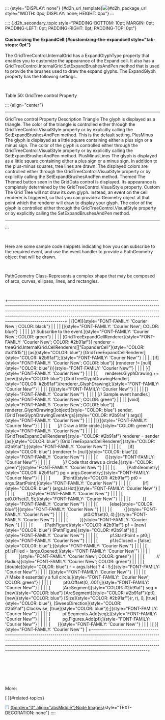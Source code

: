::: {style="DISPLAY: none"}
[](ms-xhelp:///?Id=d2h_url_template){#d2h_url_template}![](!package_url!){#d2h_package_url style="WIDTH: 0px; DISPLAY: none; HEIGHT: 0px"}
:::

:::: {.d2h_secondary_topic style="PADDING-BOTTOM: 10pt; MARGIN: 0pt; PADDING-LEFT: 0pt; PADDING-RIGHT: 0pt; PADDING-TOP: 0pt"}
#### Customizing the ExpandCell {#customizing-the-expandcell style="tab-stops: 0pt"}

The GridTreeControl.InternalGrid has a ExpandGlyphType property that enables you to customize the appearance of the Expand cell. It also has a GridTreeControl.InternalGrid.SetExpandBrushesAndPen method that is used to provide the brushes used to draw the expand glyphs. The ExpandGlyph property has the following settings.

 

Table 50: GridTree control Property

::: {align="center"}
  --------------------------- ----------------------------------------------------------------------------------------------------------------------------------------------------------------------------------------------------------------------------------------------------------------------------------------------------------------------------------------------------------------------
  GridTree control Property   Description
  Triangle                    The glyph is displayed as a triangle. The color of the triangle is controlled either through the GridTreeControl.VisualStyle property or by explicitly calling the SetExpandBrushesAndPen method. This is the default setting.
  PlusMinus                   The glyph is displayed as a little square containing either a plus sign or a minus sign. The color of the glyph is controlled either through the GridTreeControl.VisualStyle property or by explicitly calling the SetExpandBrushesAndPen method.
  PlusMinusLines              The glyph is displayed as a little square containing either a plus sign or a minus sign. In addition to the plus-minus squares, tree lines are drawn. The displayed colors are controlled either through the GridTreeControl.VisualStyle property or by explicitly calling the SetExpandBrushesAndPen method.
  Themed                      The Themed button seen in the GridData control is displayed. Its appearance is completely determined by the GridTreeControl.VisualStyle property.
  Custom                      The Grid Tree will not draw its own glyph. Instead, an event on the cell renderer is triggered, so that you can provide a Geometry object at that point which the renderer will draw to display your glyph. The color of the glyph is controlled either through the GridTreeControl.VisualStyle property or by explicitly calling the SetExpandBrushesAndPen method.
  --------------------------- ----------------------------------------------------------------------------------------------------------------------------------------------------------------------------------------------------------------------------------------------------------------------------------------------------------------------------------------------------------------------
:::

 

Here are some sample code snippets indicating how you can subscribe to the required event, and use the event handler to provide a PathGeometry object that will be drawn.

 

PathGeometry Class-Represents a complex shape that may be composed of arcs, curves, ellipses, lines, and rectangles.            

 

+----------------------------------------------------------------------------------------------------------------------------------------------------------------------------------------------------------------------------------------------------------------------------------------------------------------------------------------------------+
| [\[C#\]]{style="FONT-FAMILY: 'Courier New'; COLOR: black"}                                                                                                                                                                                                                                                                                         |
|                                                                                                                                                                                                                                                                                                                                                    |
| []{style="FONT-FAMILY: 'Courier New'; COLOR: blue"}                                                                                                                                                                                                                                                                                                |
|                                                                                                                                                                                                                                                                                                                                                    |
| [// Subscribe to the event.]{style="FONT-FAMILY: 'Courier New'; COLOR: green"}                                                                                                                                                                                                                                                                     |
|                                                                                                                                                                                                                                                                                                                                                    |
| [GridTreeExpandCellRenderer]{style="FONT-FAMILY: 'Courier New'; COLOR: #2b91af"}[ renderer = treeGrid.InternalGrid.CellRenderers\[[\"ExpanderCell\"]{style="COLOR: #a31515"}\] [as]{style="COLOR: blue"} [GridTreeExpandCellRenderer]{style="COLOR: #2b91af"};]{style="FONT-FAMILY: 'Courier New'"}                                                |
|                                                                                                                                                                                                                                                                                                                                                    |
| [if]{style="FONT-FAMILY: 'Courier New'; COLOR: blue"}[ (renderer != [null]{style="COLOR: blue"})]{style="FONT-FAMILY: 'Courier New'"}                                                                                                                                                                                                              |
|                                                                                                                                                                                                                                                                                                                                                    |
| [{]{style="FONT-FAMILY: 'Courier New'"}                                                                                                                                                                                                                                                                                                            |
|                                                                                                                                                                                                                                                                                                                                                    |
| [      renderer.GlyphDrawing += [new]{style="COLOR: blue"} [GridTreeGlyphDrawingHandler]{style="COLOR: #2b91af"}(renderer_GlyphDrawing);]{style="FONT-FAMILY: 'Courier New'"}                                                                                                                                                                      |
|                                                                                                                                                                                                                                                                                                                                                    |
| [}]{style="FONT-FAMILY: 'Courier New'"}                                                                                                                                                                                                                                                                                                            |
|                                                                                                                                                                                                                                                                                                                                                    |
| []{style="FONT-FAMILY: 'Courier New'"}                                                                                                                                                                                                                                                                                                             |
|                                                                                                                                                                                                                                                                                                                                                    |
| [// Sample event handler.]{style="FONT-FAMILY: 'Courier New'; COLOR: green"}                                                                                                                                                                                                                                                                       |
|                                                                                                                                                                                                                                                                                                                                                    |
| [void]{style="FONT-FAMILY: 'Courier New'; COLOR: blue"}[ renderer_GlyphDrawing([object]{style="COLOR: blue"} sender, [GridTreeGlyphDrawingEventArgs]{style="COLOR: #2b91af"} args)]{style="FONT-FAMILY: 'Courier New'"}                                                                                                                            |
|                                                                                                                                                                                                                                                                                                                                                    |
| [{]{style="FONT-FAMILY: 'Courier New'"}                                                                                                                                                                                                                                                                                                            |
|                                                                                                                                                                                                                                                                                                                                                    |
| [      [// Draw a little circle.]{style="COLOR: green"}]{style="FONT-FAMILY: 'Courier New'"}                                                                                                                                                                                                                                                       |
|                                                                                                                                                                                                                                                                                                                                                    |
| [      [GridTreeExpandCellRenderer]{style="COLOR: #2b91af"} renderer = sender [as]{style="COLOR: blue"} [GridTreeExpandCellRenderer]{style="COLOR: #2b91af"};]{style="FONT-FAMILY: 'Courier New'"}                                                                                                                                                 |
|                                                                                                                                                                                                                                                                                                                                                    |
| [      [if]{style="COLOR: blue"} (renderer != [null]{style="COLOR: blue"})]{style="FONT-FAMILY: 'Courier New'"}                                                                                                                                                                                                                                    |
|                                                                                                                                                                                                                                                                                                                                                    |
| [      {]{style="FONT-FAMILY: 'Courier New'"}                                                                                                                                                                                                                                                                                                      |
|                                                                                                                                                                                                                                                                                                                                                    |
| [          [// Code that draws a circle.]{style="COLOR: green"}]{style="FONT-FAMILY: 'Courier New'"}                                                                                                                                                                                                                                               |
|                                                                                                                                                                                                                                                                                                                                                    |
| [          [PathGeometry]{style="COLOR: #2b91af"} pg = args.Geometry;]{style="FONT-FAMILY: 'Courier New'"}                                                                                                                                                                                                                                         |
|                                                                                                                                                                                                                                                                                                                                                    |
| [          [Point]{style="COLOR: #2b91af"} pt0 = args.StartPoint;]{style="FONT-FAMILY: 'Courier New'"}                                                                                                                                                                                                                                             |
|                                                                                                                                                                                                                                                                                                                                                    |
| [          [if]{style="COLOR: blue"} (args.IsHot)]{style="FONT-FAMILY: 'Courier New'"}                                                                                                                                                                                                                                                             |
|                                                                                                                                                                                                                                                                                                                                                    |
| [          {]{style="FONT-FAMILY: 'Courier New'"}                                                                                                                                                                                                                                                                                                  |
|                                                                                                                                                                                                                                                                                                                                                    |
| [              pt0.Offset(1, 5);]{style="FONT-FAMILY: 'Courier New'"}                                                                                                                                                                                                                                                                              |
|                                                                                                                                                                                                                                                                                                                                                    |
| [          }]{style="FONT-FAMILY: 'Courier New'"}                                                                                                                                                                                                                                                                                                  |
|                                                                                                                                                                                                                                                                                                                                                    |
| [          [else]{style="COLOR: blue"}]{style="FONT-FAMILY: 'Courier New'"}                                                                                                                                                                                                                                                                        |
|                                                                                                                                                                                                                                                                                                                                                    |
| [          {]{style="FONT-FAMILY: 'Courier New'"}                                                                                                                                                                                                                                                                                                  |
|                                                                                                                                                                                                                                                                                                                                                    |
| [             pt0.Offset(0, 4);]{style="FONT-FAMILY: 'Courier New'"}                                                                                                                                                                                                                                                                               |
|                                                                                                                                                                                                                                                                                                                                                    |
| [          }]{style="FONT-FAMILY: 'Courier New'"}                                                                                                                                                                                                                                                                                                  |
|                                                                                                                                                                                                                                                                                                                                                    |
| [          [PathFigure]{style="COLOR: #2b91af"} pf = [new]{style="COLOR: blue"} [PathFigure]{style="COLOR: #2b91af"}();]{style="FONT-FAMILY: 'Courier New'"}                                                                                                                                                                                       |
|                                                                                                                                                                                                                                                                                                                                                    |
| [          pf.StartPoint = pt0;]{style="FONT-FAMILY: 'Courier New'"}                                                                                                                                                                                                                                                                               |
|                                                                                                                                                                                                                                                                                                                                                    |
| [          pf.IsClosed = [false]{style="COLOR: blue"};]{style="FONT-FAMILY: 'Courier New'"}                                                                                                                                                                                                                                                        |
|                                                                                                                                                                                                                                                                                                                                                    |
| [          pf.IsFilled = !args.Opened;]{style="FONT-FAMILY: 'Courier New'"}                                                                                                                                                                                                                                                                        |
|                                                                                                                                                                                                                                                                                                                                                    |
| [          ]{style="FONT-FAMILY: 'Courier New'; COLOR: green"}                                                                                                                                                                                                                                                                                     |
|                                                                                                                                                                                                                                                                                                                                                    |
| [          // Radius]{style="FONT-FAMILY: 'Courier New'; COLOR: green"}                                                                                                                                                                                                                                                                            |
|                                                                                                                                                                                                                                                                                                                                                    |
| [          [double]{style="COLOR: blue"} r = args.IsHot ? 4 : 5;]{style="FONT-FAMILY: 'Courier New'"}                                                                                                                                                                                                                                              |
|                                                                                                                                                                                                                                                                                                                                                    |
| []{style="FONT-FAMILY: 'Courier New'"}                                                                                                                                                                                                                                                                                                             |
|                                                                                                                                                                                                                                                                                                                                                    |
| [          // Make it essentially a full circle.]{style="FONT-FAMILY: 'Courier New'; COLOR: green"}                                                                                                                                                                                                                                                |
|                                                                                                                                                                                                                                                                                                                                                    |
| [          pt0.Offset(0, .001);]{style="FONT-FAMILY: 'Courier New'"}                                                                                                                                                                                                                                                                               |
|                                                                                                                                                                                                                                                                                                                                                    |
| [          [ArcSegment]{style="COLOR: #2b91af"} seg = [new]{style="COLOR: blue"} [ArcSegment]{style="COLOR: #2b91af"}(pt0, [new]{style="COLOR: blue"} [Size]{style="COLOR: #2b91af"}(r, r), 0, [true]{style="COLOR: blue"}, [SweepDirection]{style="COLOR: #2b91af"}.Clockwise, [true]{style="COLOR: blue"});]{style="FONT-FAMILY: 'Courier New'"} |
|                                                                                                                                                                                                                                                                                                                                                    |
| [          pf.Segments.Add(seg);]{style="FONT-FAMILY: 'Courier New'"}                                                                                                                                                                                                                                                                              |
|                                                                                                                                                                                                                                                                                                                                                    |
| [          pg.Figures.Add(pf);]{style="FONT-FAMILY: 'Courier New'"}                                                                                                                                                                                                                                                                                |
|                                                                                                                                                                                                                                                                                                                                                    |
| [      }]{style="FONT-FAMILY: 'Courier New'"}                                                                                                                                                                                                                                                                                                      |
|                                                                                                                                                                                                                                                                                                                                                    |
| [ }]{style="FONT-FAMILY: 'Courier New'"}                                                                                                                                                                                                                                                                                                           |
+----------------------------------------------------------------------------------------------------------------------------------------------------------------------------------------------------------------------------------------------------------------------------------------------------------------------------------------------------+

 

 

 

More:

[ ]{#related-topics}

[![](button.gif){border="0" align="absMiddle"}Node Images](ms-xhelp:///?Id=9851e4e8-50b2-4994-ad4a-acac7257f4f3){style="TEXT-DECORATION: none"}
::::
